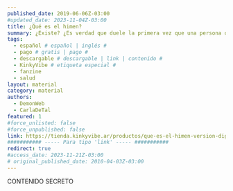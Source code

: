 ```yaml
---
published_date: 2019-06-06Z-03:00
#updated_date: 2023-11-04Z-03:00
title: ¿Qué es el himen?
summary: ¿Existe? ¿Es verdad que duele la primera vez que una persona que nació con vagina tiene penetración?
tags:
  - español # español | inglés #
  - pago # gratis | pago #
  - descargable # descargable | link | contenido #
  - KinkyVibe # etiqueta especial #
  - fanzine
  - salud
layout: material
category: material
authors:
  - DemonWeb
  - CarlaDeTal
featured: 1
#force_unlisted: false
#force_unpublished: false
link: https://tienda.kinkyvibe.ar/productos/que-es-el-himen-version-digital/
########### ----- Para tipo 'link' ----- ###########
redirect: true
#access_date: 2023-11-21Z-03:00
# original_published_date: 2010-04-03Z-03:00
---
```


CONTENIDO SECRETO
